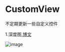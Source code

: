 # CustomView
不定期更新一些自定义控件

1.深度图,[博文](https://blog.csdn.net/hj2drf/article/details/82744822)

![image](https://github.com/Kriy/CustomView/blob/master/gif/2018-09-18%2014_42_53.gif)
